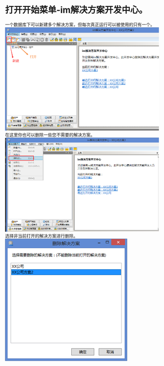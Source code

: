 # 打开开始菜单-im解决方案开发中心。
一个数据库下可以新建多个解决方案，但每次真正运行可以被使用的只有一个。
![](./images/sdc.jpg)
在这里你也可以删除一些您不需要的解决方案。
![](./images/删除解决方案.jpg)
选择非当前打开的解决方案进行删除。
![](./images/删除解决方案2.png)
